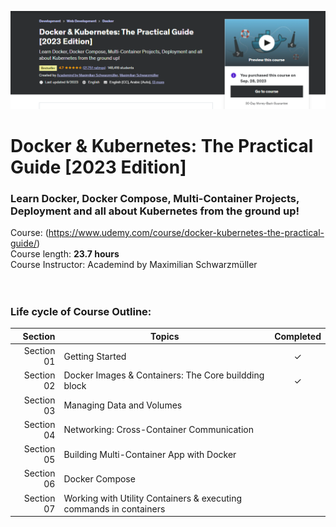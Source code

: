 ![cover](image.png)
# Docker & Kubernetes: The Practical Guide [2023 Edition]

### Learn Docker, Docker Compose, Multi-Container Projects, Deployment and all about Kubernetes from the ground up!
Course: (https://www.udemy.com/course/docker-kubernetes-the-practical-guide/) <br>
Course length: <b>23.7 hours</b><br>
Course Instructor: Academind by Maximilian Schwarzmüller
<br><br><br>

### Life cycle of Course Outline:
| Section | Topics | Completed |
| ---: | --- | :---: |
| Section 01 | Getting Started | &check; |
| Section 02 | Docker Images & Containers: The Core buildding block | &check; | <br>
| Section 03 | Managing Data and Volumes |  | <br>
| Section 04 | Networking: Cross-Container Communication |  | <br>
| Section 05 | Building Multi-Container App with Docker |  | <br>
| Section 06 | Docker Compose |  | <br>
| Section 07 | Working with Utility Containers & executing commands in containers |  | <br>